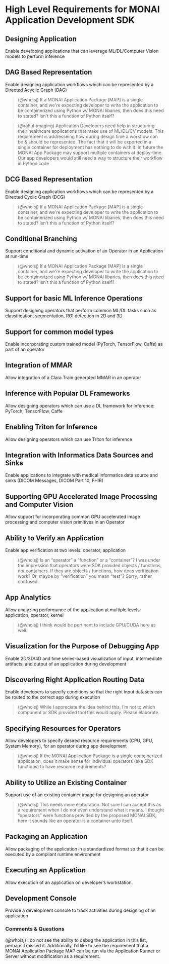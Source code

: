 # High Level Requirements for MONAI Application Development SDK

## Designing Application
Enable developing applications that can leverage ML/DL/Computer Vision models to perform inference

## DAG Based Representation
Enable designing application workflows which can be represented by a Directed Acyclic Graph (DAG)

> (@whoisj) If a MONAI Application Package [MAP] is a single container, and we're expecting developer to write the application to be containerized using Python w/ MONAI libaries, then does this need to stated? Isn't this a function of Python itself?

> (@rahul-imaging) Application Developers need help in structuring their healthcare applications that make use of ML/DL/CV models. This requirement is addresseing how during design time a workflow can be & should be represented. The fact that it will be exported in a single container for deployment has nothing to do with it. In future the MONAI App Package may support multiple containers at deploy-time. Our app developers would still need a way to structure their workflow in Python code

## DCG Based Representation
Enable designing application workflows which can be represented by a Directed Cyclic Graph (DCG)

> (@whoisj) If a MONAI Application Package [MAP] is a single container, and we're expecting developer to write the application to be containerized using Python w/ MONAI libaries, then does this need to stated? Isn't this a function of Python itself?

## Conditional Branching
Support conditional and dynamic activation of an Operator in an Application at run-time

> (@whoisj) If a MONAI Application Package [MAP] is a single container, and we're expecting developer to write the application to be containerized using Python w/ MONAI libaries, then does this need to stated? Isn't this a function of Python itself?

## Support for basic ML Inference Operations
Support designing operators that perform common ML/DL tasks such as classification, segmentation, ROI detection in 2D and 3D

## Support for common model types
Enable incorporating custom trained model (PyTorch, TensorFlow, Caffe) as part of an operator

## Integration of MMAR
Allow integration of a Clara Train generated MMAR in an operator

## Inference with Popular DL Frameworks
Allow designing operators which can use a DL framework for inference: PyTorch, TensorFlow, Caffe

## Enabling Triton for Inference
Allow designing operators which can use Triton for inference

## Integration with Informatics Data Sources and Sinks
Enable applications to integrate with medical informatics data source and sinks (DICOM Messages, DICOM Part 10, FHIR)

## Supporting GPU Accelerated Image Processing and Computer Vision
Allow support for incorporating common GPU accelerated image processing and computer vision primitives in an Operator

## Ability to Verify an Application
Enable app verification at two levels: operator, application 

> (@whoisj) Is an “operator” a “function” or a “container”? I was under the impression that operators were SDK provided objects / functions, not containers. If they are objects / functions, how does verification work? Or, maybe by “verification” you mean “test”? Sorry, rather confused.

## App Analytics
Allow analyzing performance of the application at multiple levels: application, operator, kernel

> (@whoisj) I think would be pertinent to include GPU/CUDA here as well.

## Visualization for the Purpose of Debugging App
Enable 2D/3D/4D and time series-based visualization of input, intermediate artifacts, and output of an application during development

## Discovering Right Application Routing Data
Enable developers to specify conditions so that the right input datasets can be routed to the correct app during execution

> (@whoisj) While I appreciate the idea behind this, I’m not to which component or SDK provided tool this would apply. Please elaborate.

## Specifying Resources for Operators
Allow developers to specify desired resource requirements (CPU, GPU, System Memory), for an operator during app development

> (@whoisj) If the MONAI Application Package is a single containerized application, does it make sense for individual operators (aka SDK functions) to have resource requirements?

## Ability to Utilize an Existing Container
Support use of an existing container image for designing an operator

> (@whoisj) This needs more elaboration. Not sure I can accept this as a requirement when I do not even understand what it means. I thought “operators” were functions provided by the proposed MONAI SDK, here it sounds like an operator is a container unto itself.

## Packaging an Application
Allow packaging of the application in a standardized format so that it can be executed by a compliant runtime environment

## Executing an Application
Allow execution of an application on developer’s workstation.

## Development Console
Provide a development console to track activities during designing of an application

### Comments & Questions

(@whoisj) I do not see the ability to debug the application in this list, perhaps I missed it.
Additionally, I’d like to see the requirement that a MONAI Application Package MAP can be run via the Application Runner or Server without modification as a requirement.
